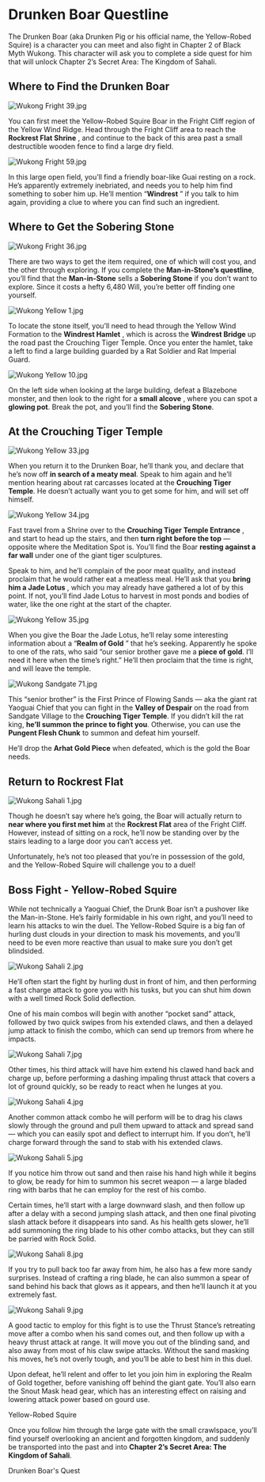# Drunken Boar Questline

The Drunken Boar (aka Drunken Pig or his official name, the Yellow-Robed Squire) is a character you can meet and also fight in Chapter 2 of Black Myth Wukong. This character will ask you to complete a side quest for him that will unlock Chapter 2’s Secret Area: The Kingdom of Sahali. 

## Where to Find the Drunken Boar

![Wukong Fright 39.jpg](https://oyster.ignimgs.com/mediawiki/apis.ign.com/black-myth-wukong/7/7e/Wukong_Fright_39.jpg)

You can first meet the Yellow-Robed Squire Boar in the Fright Cliff region of the Yellow Wind Ridge. Head through the Fright Cliff area to reach the **Rockrest Flat Shrine** , and continue to the back of this area past a small destructible wooden fence to find a large dry field. 

![Wukong Fright 59.jpg](https://oyster.ignimgs.com/mediawiki/apis.ign.com/black-myth-wukong/8/8c/Wukong_Fright_59.jpg)

In this large open field, you’ll find a friendly boar-like Guai resting on a rock. He’s apparently extremely inebriated, and needs you to help him find something to sober him up. He’ll mention “**Windrest** ” if you talk to him again, providing a clue to where you can find such an ingredient. 

## Where to Get the Sobering Stone

![Wukong Fright 36.jpg](https://oyster.ignimgs.com/mediawiki/apis.ign.com/black-myth-wukong/5/51/Wukong_Fright_36.jpg)

There are two ways to get the item required, one of which will cost you, and the other through exploring. If you complete the **Man-in-Stone’s questline**, you’ll find that the **Man-in-Stone** sells a **Sobering Stone** if you don’t want to explore. Since it costs a hefty 6,480 Will, you’re better off finding one yourself. 

![Wukong Yellow 1.jpg](https://oyster.ignimgs.com/mediawiki/apis.ign.com/black-myth-wukong/7/75/Wukong_Yellow_1.jpg)

To locate the stone itself, you’ll need to head through the Yellow Wind Formation to the **Windrest Hamlet** , which is across the **Windrest Bridge** up the road past the Crouching Tiger Temple. Once you enter the hamlet, take a left to find a large building guarded by a Rat Soldier and Rat Imperial Guard. 

![Wukong Yellow 10.jpg](https://oyster.ignimgs.com/mediawiki/apis.ign.com/black-myth-wukong/1/13/Wukong_Yellow_10.jpg)

On the left side when looking at the large building, defeat a Blazebone monster, and then look to the right for a **small alcove** , where you can spot a **glowing pot**. Break the pot, and you’ll find the **Sobering Stone**. 

## At the Crouching Tiger Temple

![Wukong Yellow 33.jpg](https://oyster.ignimgs.com/mediawiki/apis.ign.com/black-myth-wukong/5/55/Wukong_Yellow_33.jpg)

When you return it to the Drunken Boar, he’ll thank you, and declare that he’s now off **in search of a meaty meal**. Speak to him again and he’ll mention hearing about rat carcasses located at the **Crouching Tiger Temple**. He doesn’t actually want you to get some for him, and will set off himself. 

![Wukong Yellow 34.jpg](https://oyster.ignimgs.com/mediawiki/apis.ign.com/black-myth-wukong/4/4f/Wukong_Yellow_34.jpg)

Fast travel from a Shrine over to the **Crouching Tiger Temple Entrance** , and start to head up the stairs, and then **turn right before the top** — opposite where the Meditation Spot is. You’ll find the Boar **resting against a far wall** under one of the giant tiger sculptures. 

Speak to him, and he’ll complain of the poor meat quality, and instead proclaim that he would rather eat a meatless meal. He’ll ask that you **bring him a Jade Lotus** , which you may already have gathered a lot of by this point. If not, you’ll find Jade Lotus to harvest in most ponds and bodies of water, like the one right at the start of the chapter. 

![Wukong Yellow 35.jpg](https://oyster.ignimgs.com/mediawiki/apis.ign.com/black-myth-wukong/7/7b/Wukong_Yellow_35.jpg)

When you give the Boar the Jade Lotus, he’ll relay some interesting information about a “**Realm of Gold** ” that he’s seeking. Apparently he spoke to one of the rats, who said “our senior brother gave me a **piece of gold**. I’ll need it here when the time’s right.” He’ll then proclaim that the time is right, and will leave the temple. 

![Wukong Sandgate 71.jpg](https://oyster.ignimgs.com/mediawiki/apis.ign.com/black-myth-wukong/9/94/Wukong_Sandgate_71.jpg)

This “senior brother” is the First Prince of Flowing Sands — aka the giant rat Yaoguai Chief that you can fight in the **Valley of Despair** on the road from Sandgate Village to the **Crouching Tiger Temple**. If you didn’t kill the rat king, **he’ll summon the prince to fight you**. Otherwise, you can use the **Pungent Flesh Chunk** to summon and defeat him yourself. 

He’ll drop the **Arhat Gold Piece** when defeated, which is the gold the Boar needs. 

## Return to Rockrest Flat

![Wukong Sahali 1.jpg](https://oyster.ignimgs.com/mediawiki/apis.ign.com/black-myth-wukong/a/ae/Wukong_Sahali_1.jpg)

Though he doesn’t say where he’s going, the Boar will actually return to **near where you first met him** at the **Rockrest Flat** area of the Fright Cliff. However, instead of sitting on a rock, he’ll now be standing over by the stairs leading to a large door you can’t access yet. 

Unfortunately, he’s not too pleased that you’re in possession of the gold, and the Yellow-Robed Squire will challenge you to a duel! 

## Boss Fight - Yellow-Robed Squire

While not technically a Yaoguai Chief, the Drunk Boar isn’t a pushover like the Man-in-Stone. He’s fairly formidable in his own right, and you’ll need to learn his attacks to win the duel. The Yellow-Robed Squire is a big fan of hurling dust clouds in your direction to mask his movements, and you’ll need to be even more reactive than usual to make sure you don’t get blindsided. 

![Wukong Sahali 2.jpg](https://oyster.ignimgs.com/mediawiki/apis.ign.com/black-myth-wukong/c/c3/Wukong_Sahali_2.jpg)

He’ll often start the fight by hurling dust in front of him, and then performing a fast charge attack to gore you with his tusks, but you can shut him down with a well timed Rock Solid deflection. 

One of his main combos will begin with another “pocket sand” attack, followed by two quick swipes from his extended claws, and then a delayed jump attack to finish the combo, which can send up tremors from where he impacts. 

![Wukong Sahali 7.jpg](https://oyster.ignimgs.com/mediawiki/apis.ign.com/black-myth-wukong/b/b9/Wukong_Sahali_7.jpg)

Other times, his third attack will have him extend his clawed hand back and charge up, before performing a dashing impaling thrust attack that covers a lot of ground quickly, so be ready to react when he lunges at you. 

![Wukong Sahali 4.jpg](https://oyster.ignimgs.com/mediawiki/apis.ign.com/black-myth-wukong/0/01/Wukong_Sahali_4.jpg)

Another common attack combo he will perform will be to drag his claws slowly through the ground and pull them upward to attack and spread sand — which you can easily spot and deflect to interrupt him. If you don’t, he’ll charge forward through the sand to stab with his extended claws. 

![Wukong Sahali 5.jpg](https://oyster.ignimgs.com/mediawiki/apis.ign.com/black-myth-wukong/9/92/Wukong_Sahali_5.jpg)

If you notice him throw out sand and then raise his hand high while it begins to glow, be ready for him to summon his secret weapon — a large bladed ring with barbs that he can employ for the rest of his combo. 

Certain times, he’ll start with a large downward slash, and then follow up after a delay with a second jumping slash attack, and then one final pivoting slash attack before it disappears into sand. As his health gets slower, he’ll add summoning the ring blade to his other combo attacks, but they can still be parried with Rock Solid. 

![Wukong Sahali 8.jpg](https://oyster.ignimgs.com/mediawiki/apis.ign.com/black-myth-wukong/5/54/Wukong_Sahali_8.jpg)

If you try to pull back too far away from him, he also has a few more sandy surprises. Instead of crafting a ring blade, he can also summon a spear of sand behind his back that glows as it appears, and then he’ll launch it at you extremely fast. 

![Wukong Sahali 9.jpg](https://oyster.ignimgs.com/mediawiki/apis.ign.com/black-myth-wukong/0/07/Wukong_Sahali_9.jpg)

A good tactic to employ for this fight is to use the Thrust Stance’s retreating move after a combo when his sand comes out, and then follow up with a heavy thrust attack at range. It will move you out of the blinding sand, and also away from most of his claw swipe attacks. Without the sand masking his moves, he’s not overly tough, and you’ll be able to best him in this duel. 

Upon defeat, he’ll relent and offer to let you join him in exploring the Realm of Gold together, before vanishing off behind the giant gate. You’ll also earn the Snout Mask head gear, which has an interesting effect on raising and lowering attack power based on gourd use. 

Yellow-Robed Squire

Once you follow him through the large gate with the small crawlspace, you’ll find yourself overlooking an ancient and forgotten kingdom, and suddenly be transported into the past and into **Chapter 2’s Secret Area: The Kingdom of Sahali**. 

Drunken Boar's Quest